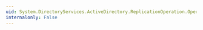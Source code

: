 ```yaml
---
uid: System.DirectoryServices.ActiveDirectory.ReplicationOperation.OperationType
internalonly: False
---
```

